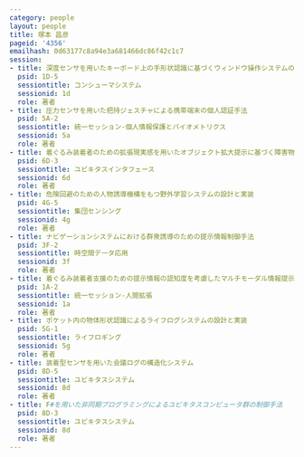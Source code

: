 ```yaml
---
category: people
layout: people
title: 塚本 昌彦
pageid: '4356'
emailhash: 0d63177c8a94e3a681466dc86f42c1c7
session:
- title: 深度センサを用いたキーボード上の手形状認識に基づくウィンドウ操作システムの提案
  psid: 1D-5
  sessiontitle: コンシューマシステム
  sessionid: 1d
  role: 著者
- title: 圧力センサを用いた把持ジェスチャによる携帯端末の個人認証手法
  psid: 5A-2
  sessiontitle: 統一セッション-個人情報保護とバイオメトリクス
  sessionid: 5a
  role: 著者
- title: 着ぐるみ装着者のための拡張現実感を用いたオブジェクト拡大提示に基づく障害物回避手法
  psid: 6D-3
  sessiontitle: ユビキタスインタフェース
  sessionid: 6d
  role: 著者
- title: 危険回避のための人物誘導機構をもつ野外学習システムの設計と実装
  psid: 4G-5
  sessiontitle: 集団センシング
  sessionid: 4g
  role: 著者
- title: ナビゲーションシステムにおける群衆誘導のための提示情報制御手法
  psid: 3F-2
  sessiontitle: 時空間データ応用
  sessionid: 3f
  role: 著者
- title: 着ぐるみ装着者支援のための提示情報の認知度を考慮したマルチモーダル情報提示手法
  psid: 1A-2
  sessiontitle: 統一セッション-人間拡張
  sessionid: 1a
  role: 著者
- title: ポケット内の物体形状認識によるライフログシステムの設計と実装
  psid: 5G-1
  sessiontitle: ライフロギング
  sessionid: 5g
  role: 著者
- title: 装着型センサを用いた会議ログの構造化システム
  psid: 8D-5
  sessiontitle: ユビキタスシステム
  sessionid: 8d
  role: 著者
- title: F#を用いた非同期プログラミングによるユビキタスコンピュータ群の制御手法
  psid: 8D-3
  sessiontitle: ユビキタスシステム
  sessionid: 8d
  role: 著者
---
```


